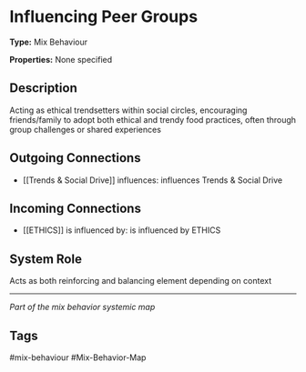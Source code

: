# Influencing Peer Groups

**Type:** Mix Behaviour

**Properties:** None specified

## Description
Acting as ethical trendsetters within social circles, encouraging friends/family to adopt both ethical and trendy food practices, often through group challenges or shared experiences

## Outgoing Connections
- [[Trends & Social Drive]] influences: influences Trends & Social Drive

## Incoming Connections
- [[ETHICS]] is influenced by: is influenced by ETHICS

## System Role
Acts as both reinforcing and balancing element depending on context

---
*Part of the mix behavior systemic map*

## Tags
#mix-behaviour #Mix-Behavior-Map
